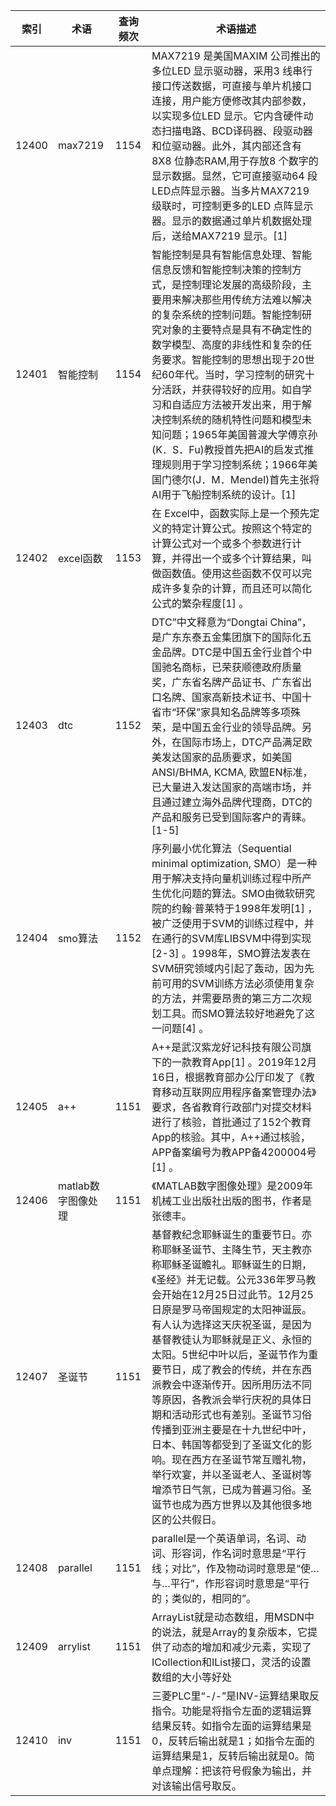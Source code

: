 | 索引    | 术语           | 查询频次 | 术语描述                                                                                                                                                                                                                                                                                                                          |
| ----- | ------------ | ---- | ----------------------------------------------------------------------------------------------------------------------------------------------------------------------------------------------------------------------------------------------------------------------------------------------------------------------------- |
| 12400 | max7219      | 1154 | MAX7219 是美国MAXIM 公司推出的多位LED 显示驱动器，采用3 线串行接口传送数据，可直接与单片机接口连接，用户能方便修改其内部参数，以实现多位LED 显示。它内含硬件动态扫描电路、BCD译码器、段驱动器和位驱动器。此外，其内部还含有8X8 位静态RAM,用于存放8 个数字的显示数据。显然，它可直接驱动64 段LED点阵显示器。当多片MAX7219 级联时，可控制更多的LED 点阵显示器。显示的数据通过单片机数据处理后，送给MAX7219 显示。[1]                                                                                    |
| 12401 | 智能控制         | 1154 | 智能控制是具有智能信息处理、智能信息反馈和智能控制决策的控制方式，是控制理论发展的高级阶段，主要用来解决那些用传统方法难以解决的复杂系统的控制问题。智能控制研究对象的主要特点是具有不确定性的数学模型、高度的非线性和复杂的任务要求。智能控制的思想出现于20世纪60年代。当时，学习控制的研究十分活跃，并获得较好的应用。如自学习和自适应方法被开发出来，用于解决控制系统的随机特性问题和模型未知问题；1965年美国普渡大学傅京孙(K．S．Fu)教授首先把AI的启发式推理规则用于学习控制系统；1966年美国门德尔(J．M．Mendel)首先主张将AI用于飞船控制系统的设计。[1]                               |
| 12402 | excel函数      | 1153 | 在 Excel中，函数实际上是一个预先定义的特定计算公式。按照这个特定的计算公式对一个或多个参数进行计算，并得出一个或多个计算结果，叫做函数值。使用这些函数不仅可以完成许多复杂的计算，而且还可以简化公式的繁杂程度[1] 。                                                                                                                                                                                                               |
| 12403 | dtc          | 1152 | DTC”中文释意为“Dongtai China”，是广东东泰五金集团旗下的国际化五金品牌。DTC是中国五金行业首个中国驰名商标，已荣获顺德政府质量奖，广东省名牌产品证书、广东省出口名牌、国家高新技术证书、中国十省市“环保”家具知名品牌等多项殊荣，是中国五金行业的领导品牌。另外，在国际市场上，DTC产品满足欧美发达国家的品质要求，如美国ANSI/BHMA, KCMA, 欧盟EN标准，已大量进入发达国家的高端市场，并且通过建立海外品牌代理商，DTC的产品和服务已受到国际客户的青睐。[1-5]                                                                        |
| 12404 | smo算法        | 1152 | 序列最小优化算法（Sequential minimal optimization, SMO）是一种用于解决支持向量机训练过程中所产生优化问题的算法。SMO由微软研究院的约翰·普莱特于1998年发明[1] ，被广泛使用于SVM的训练过程中，并在通行的SVM库LIBSVM中得到实现[2-3] 。1998年，SMO算法发表在SVM研究领域内引起了轰动，因为先前可用的SVM训练方法必须使用复杂的方法，并需要昂贵的第三方二次规划工具。而SMO算法较好地避免了这一问题[4] 。                                                                                   |
| 12405 | a++          | 1151 | A++是武汉紫龙好记科技有限公司旗下的一款教育App[1] 。2019年12月16日，根据教育部办公厅印发了《教育移动互联网应用程序备案管理办法》要求，各省教育行政部门对提交材料进行了核验，首批通过了152个教育App的核验。其中，A++通过核验，APP备案编号为教APP备4200004号[1] 。                                                                                                                                                                        |
| 12406 | matlab数字图像处理 | 1151 | 《MATLAB数字图像处理》是2009年机械工业出版社出版的图书，作者是张德丰。                                                                                                                                                                                                                                                                                      |
| 12407 | 圣诞节          | 1151 | 基督教纪念耶稣诞生的重要节日。亦称耶稣圣诞节、主降生节，天主教亦称耶稣圣诞瞻礼。耶稣诞生的日期，《圣经》并无记载。公元336年罗马教会开始在12月25日过此节。12月25日原是罗马帝国规定的太阳神诞辰。有人认为选择这天庆祝圣诞，是因为基督教徒认为耶稣就是正义、永恒的太阳。5世纪中叶以后，圣诞节作为重要节日，成了教会的传统，并在东西派教会中逐渐传开。因所用历法不同等原因，各教派会举行庆祝的具体日期和活动形式也有差别。圣诞节习俗传播到亚洲主要是在十九世纪中叶，日本、韩国等都受到了圣诞文化的影响。现在西方在圣诞节常互赠礼物，举行欢宴，并以圣诞老人、圣诞树等增添节日气氛，已成为普遍习俗。圣诞节也成为西方世界以及其他很多地区的公共假日。 |
| 12408 | parallel     | 1151 | parallel是一个英语单词，名词、动词、形容词，作名词时意思是“平行线；对比”，作及物动词时意思是“使…与…平行”，作形容词时意思是“平行的；类似的，相同的”。                                                                                                                                                                                                                                            |
| 12409 | arrylist     | 1151 | ArrayList就是动态数组，用MSDN中的说法，就是Array的复杂版本，它提供了动态的增加和减少元素，实现了ICollection和IList接口，灵活的设置数组的大小等好处                                                                                                                                                                                                                                    |
| 12410 | inv          | 1151 | 三菱PLC里“-/-”是INV-运算结果取反指令。功能是将指令左面的逻辑运算结果反转。如指令左面的运算结果是0，反转后输出就是1；如指令左面的运算结果是1，反转后输出就是0。简单点理解：把该符号假象为输出，并对该输出信号取反。                                                                                                                                                                                                             |
